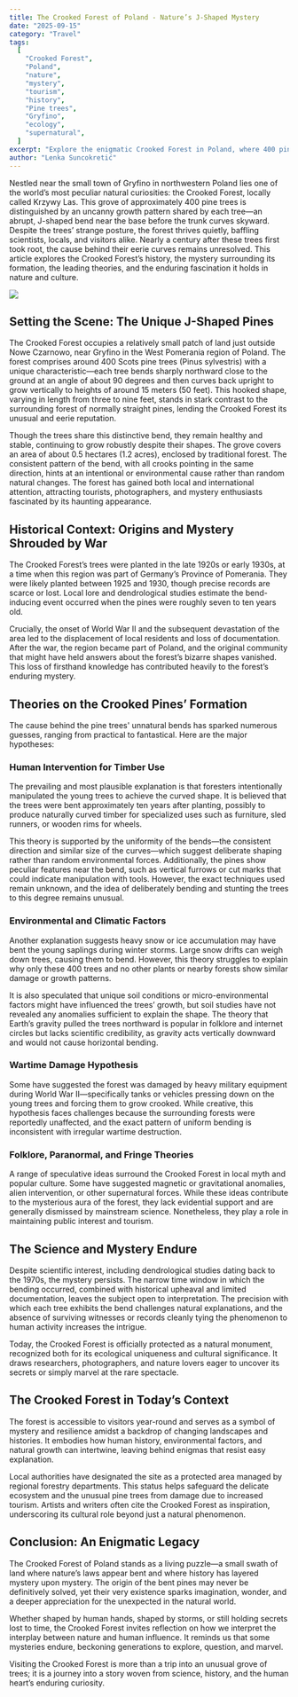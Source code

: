 ```yaml
---
title: The Crooked Forest of Poland - Nature’s J-Shaped Mystery
date: "2025-09-15"
category: "Travel"
tags:
  [
    "Crooked Forest",
    "Poland",
    "nature",
    "mystery",
    "tourism",
    "history",
    "Pine trees",
    "Gryfino",
    "ecology",
    "supernatural",
  ]
excerpt: "Explore the enigmatic Crooked Forest in Poland, where 400 pine trees bend mysteriously, captivating visitors with its unique history and theories of formation."
author: "Lenka Suncokretić"
---
```


Nestled near the small town of Gryfino in northwestern Poland lies one of the world’s most peculiar natural curiosities: the Crooked Forest, locally called Krzywy Las. This grove of approximately 400 pine trees is distinguished by an uncanny growth pattern shared by each tree—an abrupt, J-shaped bend near the base before the trunk curves skyward. Despite the trees’ strange posture, the forest thrives quietly, baffling scientists, locals, and visitors alike. Nearly a century after these trees first took root, the cause behind their eerie curves remains unresolved. This article explores the Crooked Forest’s history, the mystery surrounding its formation, the leading theories, and the enduring fascination it holds in nature and culture.

![](/images/iS1yuk2-Z3SQzfJxBB9jk.jpeg)

## Setting the Scene: The Unique J-Shaped Pines

The Crooked Forest occupies a relatively small patch of land just outside Nowe Czarnowo, near Gryfino in the West Pomerania region of Poland. The forest comprises around 400 Scots pine trees (Pinus sylvestris) with a unique characteristic—each tree bends sharply northward close to the ground at an angle of about 90 degrees and then curves back upright to grow vertically to heights of around 15 meters (50 feet). This hooked shape, varying in length from three to nine feet, stands in stark contrast to the surrounding forest of normally straight pines, lending the Crooked Forest its unusual and eerie reputation.

Though the trees share this distinctive bend, they remain healthy and stable, continuing to grow robustly despite their shapes. The grove covers an area of about 0.5 hectares (1.2 acres), enclosed by traditional forest. The consistent pattern of the bend, with all crooks pointing in the same direction, hints at an intentional or environmental cause rather than random natural changes. The forest has gained both local and international attention, attracting tourists, photographers, and mystery enthusiasts fascinated by its haunting appearance.

## Historical Context: Origins and Mystery Shrouded by War

The Crooked Forest’s trees were planted in the late 1920s or early 1930s, at a time when this region was part of Germany’s Province of Pomerania. They were likely planted between 1925 and 1930, though precise records are scarce or lost. Local lore and dendrological studies estimate the bend-inducing event occurred when the pines were roughly seven to ten years old.

Crucially, the onset of World War II and the subsequent devastation of the area led to the displacement of local residents and loss of documentation. After the war, the region became part of Poland, and the original community that might have held answers about the forest’s bizarre shapes vanished. This loss of firsthand knowledge has contributed heavily to the forest’s enduring mystery.

## Theories on the Crooked Pines’ Formation

The cause behind the pine trees' unnatural bends has sparked numerous guesses, ranging from practical to fantastical. Here are the major hypotheses:

### Human Intervention for Timber Use

The prevailing and most plausible explanation is that foresters intentionally manipulated the young trees to achieve the curved shape. It is believed that the trees were bent approximately ten years after planting, possibly to produce naturally curved timber for specialized uses such as furniture, sled runners, or wooden rims for wheels.

This theory is supported by the uniformity of the bends—the consistent direction and similar size of the curves—which suggest deliberate shaping rather than random environmental forces. Additionally, the pines show peculiar features near the bend, such as vertical furrows or cut marks that could indicate manipulation with tools. However, the exact techniques used remain unknown, and the idea of deliberately bending and stunting the trees to this degree remains unusual.

### Environmental and Climatic Factors

Another explanation suggests heavy snow or ice accumulation may have bent the young saplings during winter storms. Large snow drifts can weigh down trees, causing them to bend. However, this theory struggles to explain why only these 400 trees and no other plants or nearby forests show similar damage or growth patterns.

It is also speculated that unique soil conditions or micro-environmental factors might have influenced the trees’ growth, but soil studies have not revealed any anomalies sufficient to explain the shape. The theory that Earth’s gravity pulled the trees northward is popular in folklore and internet circles but lacks scientific credibility, as gravity acts vertically downward and would not cause horizontal bending.

### Wartime Damage Hypothesis

Some have suggested the forest was damaged by heavy military equipment during World War II—specifically tanks or vehicles pressing down on the young trees and forcing them to grow crooked. While creative, this hypothesis faces challenges because the surrounding forests were reportedly unaffected, and the exact pattern of uniform bending is inconsistent with irregular wartime destruction.

### Folklore, Paranormal, and Fringe Theories

A range of speculative ideas surround the Crooked Forest in local myth and popular culture. Some have suggested magnetic or gravitational anomalies, alien intervention, or other supernatural forces. While these ideas contribute to the mysterious aura of the forest, they lack evidential support and are generally dismissed by mainstream science. Nonetheless, they play a role in maintaining public interest and tourism.

## The Science and Mystery Endure

Despite scientific interest, including dendrological studies dating back to the 1970s, the mystery persists. The narrow time window in which the bending occurred, combined with historical upheaval and limited documentation, leaves the subject open to interpretation. The precision with which each tree exhibits the bend challenges natural explanations, and the absence of surviving witnesses or records cleanly tying the phenomenon to human activity increases the intrigue.

Today, the Crooked Forest is officially protected as a natural monument, recognized both for its ecological uniqueness and cultural significance. It draws researchers, photographers, and nature lovers eager to uncover its secrets or simply marvel at the rare spectacle.

## The Crooked Forest in Today’s Context

The forest is accessible to visitors year-round and serves as a symbol of mystery and resilience amidst a backdrop of changing landscapes and histories. It embodies how human history, environmental factors, and natural growth can intertwine, leaving behind enigmas that resist easy explanation.

Local authorities have designated the site as a protected area managed by regional forestry departments. This status helps safeguard the delicate ecosystem and the unusual pine trees from damage due to increased tourism. Artists and writers often cite the Crooked Forest as inspiration, underscoring its cultural role beyond just a natural phenomenon.

## Conclusion: An Enigmatic Legacy

The Crooked Forest of Poland stands as a living puzzle—a small swath of land where nature’s laws appear bent and where history has layered mystery upon mystery. The origin of the bent pines may never be definitively solved, yet their very existence sparks imagination, wonder, and a deeper appreciation for the unexpected in the natural world.

Whether shaped by human hands, shaped by storms, or still holding secrets lost to time, the Crooked Forest invites reflection on how we interpret the interplay between nature and human influence. It reminds us that some mysteries endure, beckoning generations to explore, question, and marvel.

Visiting the Crooked Forest is more than a trip into an unusual grove of trees; it is a journey into a story woven from science, history, and the human heart’s enduring curiosity.
